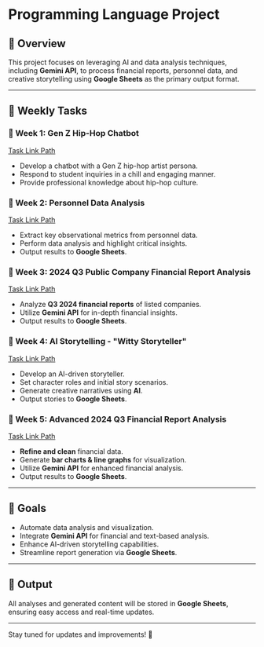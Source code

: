 # Programming Language Project

## 📌 Overview
This project focuses on leveraging AI and data analysis techniques, including **Gemini API**, to process financial reports, personnel data, and creative storytelling using **Google Sheets** as the primary output format.

---

## 📅 Weekly Tasks

### 🔹 Week 1: Gen Z Hip-Hop Chatbot
[Task Link Path](https://github.com/KyleHung7/programming-language/blob/main/Week_1_Gen_Z_Hip_Hop_Chatbot.ipynb)
- Develop a chatbot with a Gen Z hip-hop artist persona.
- Respond to student inquiries in a chill and engaging manner.
- Provide professional knowledge about hip-hop culture.

### 🔹 Week 2: Personnel Data Analysis
[Task Link Path](https://github.com/KyleHung7/programming-language/blob/main/Week_2_Personnel_Data_Analysis.ipynb)
- Extract key observational metrics from personnel data.
- Perform data analysis and highlight critical insights.
- Output results to **Google Sheets**.

### 🔹 Week 3: 2024 Q3 Public Company Financial Report Analysis
[Task Link Path](https://github.com/KyleHung7/programming-language/blob/main/Week_3_2024_Q3_Public_Company_Financial_Report_Analysis.ipynb)
- Analyze **Q3 2024 financial reports** of listed companies.
- Utilize **Gemini API** for in-depth financial insights.
- Output results to **Google Sheets**.

### 🔹 Week 4: AI Storytelling - "Witty Storyteller"
[Task Link Path](https://github.com/KyleHung7/programming-language/blob/main/Week_4_AI_Storytelling_%22Witty_Storyteller%22.ipynb)
- Develop an AI-driven storyteller.
- Set character roles and initial story scenarios.
- Generate creative narratives using **AI**.
- Output stories to **Google Sheets**.

### 🔹 Week 5: Advanced 2024 Q3 Financial Report Analysis
[Task Link Path](https://github.com/KyleHung7/programming-language/blob/main/Week_5_Advanced_2024_Q3_Financial_Report_Analysis.ipynb)
- **Refine and clean** financial data.
- Generate **bar charts & line graphs** for visualization.
- Utilize **Gemini API** for enhanced financial analysis.
- Output results to **Google Sheets**.

---

## 🚀 Goals
- Automate data analysis and visualization.
- Integrate **Gemini API** for financial and text-based analysis.
- Enhance AI-driven storytelling capabilities.
- Streamline report generation via **Google Sheets**.

---

## 📂 Output
All analyses and generated content will be stored in **Google Sheets**, ensuring easy access and real-time updates.

---

Stay tuned for updates and improvements! 🚀

